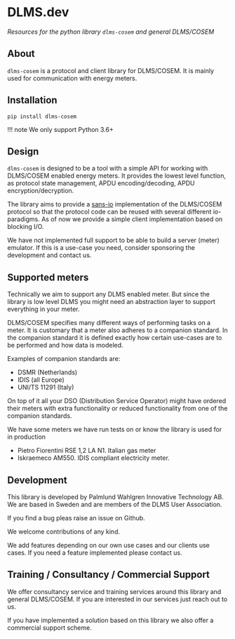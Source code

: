 # DLMS.dev
*Resources for the python library `dlms-cosem` and general DLMS/COSEM*


## About

`dlms-cosem` is a protocol and client library for DLMS/COSEM. It is mainly used for
communication with energy meters.

## Installation

```
pip install dlms-cosem
```

!!! note
    We only support Python 3.6+


## Design

`dlms-cosem` is designed to be a tool with a simple API for working with DLMS/COSEM
enabled energy meters. It provides the lowest level function, as protocol state
management, APDU encoding/decoding, APDU encryption/decryption.

The library aims to provide a [sans-io](https://sans-io.readthedocs.io/) implementation
of the DLMS/COSEM protocol so that the protocol code can be reused with several
different io-paradigms. As of now we provide a simple client implementation based on
blocking I/O.

We have not implemented full support to be able to build a server (meter) emulator. If
this is a use-case you need, consider sponsoring the development and contact us.

## Supported meters

Technically we aim to support any DLMS enabled meter. But since the library is low
level DLMS you might need an abstraction layer to support everything in your meter.

DLMS/COSEM specifies many different ways of performing tasks on a meter. It is
customary that a meter also adheres to a companion standard. In the companion standard
it is defined exactly how certain use-cases are to be performed and how data is modeled.

Examples of companion standards are:

* DSMR (Netherlands)
* IDIS (all Europe)
* UNI/TS 11291 (Italy)

On top of it all your DSO (Distribution Service Operator) might have ordered their
meters with extra functionality or reduced functionality from one of the companion
standards.

We have some meters we have run tests on or know the library is used for in production

* Pietro Fiorentini RSE 1,2 LA N1. Italian gas meter
* Iskraemeco AM550. IDIS compliant electricity meter.

## Development

This library is developed by Palmlund Wahlgren Innovative Technology AB. We are
based in Sweden and are members of the DLMS User Association.

If you find a bug pleas raise an issue on Github.

We welcome contributions of any kind.

We add features depending on our own use cases and our clients use cases. If you
need a feature implemented please contact us.

## Training / Consultancy / Commercial Support

We offer consultancy service and training services around this library and general DLMS/COSEM.
If you are interested in our services just reach out to us.

If you have implemented a solution based on this library we also offer a commercial
support scheme.
